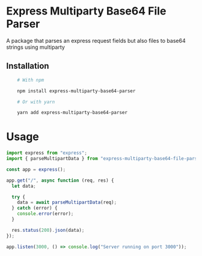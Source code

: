 # Express Multiparty Base64 File Parser

A package that parses an express request fields but also files to base64 strings using multiparty

## Installation

```bash
    # With npm

    npm install express-multiparty-base64-parser
```

```bash
    # Or with yarn

    yarn add express-multiparty-base64-parser
```

# Usage

```typescript
import express from "express";
import { parseMultipartData } from "express-multiparty-base64-file-parser";

const app = express();

app.get("/", async function (req, res) {
  let data;

  try {
    data = await parseMultipartData(req);
  } catch (error) {
    console.error(error);
  }

  res.status(200).json(data);
});

app.listen(3000, () => console.log("Server running on port 3000"));
```
